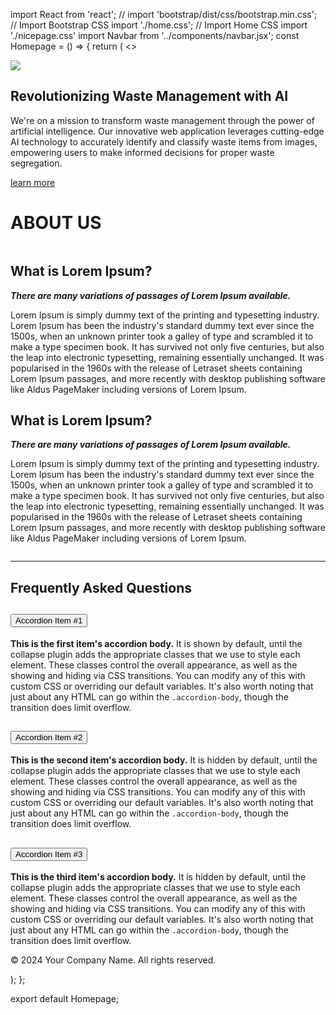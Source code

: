 import React from 'react';
// import 'bootstrap/dist/css/bootstrap.min.css'; // Import Bootstrap CSS
import './home.css'; // Import Home CSS
import './nicepage.css'
import Navbar from '../components/navbar.jsx';
const Homepage = () => {
  return (
    <>
    <Navbar />
      
  <section class="u-clearfix u-palette-1-base u-section-1" id="sec-56bb" style={{backgroundColor:"#f6eee2"}}>
      <div class="u-clearfix u-sheet u-valign-middle-xs u-sheet-1" style={{margin: "54px", marginTop: "27px"}}>
        <div class="data-layout-selected u-clearfix u-expanded-width u-gutter-0 u-layout-wrap u-layout-wrap-1">
          <div class="u-layout">
            <div class="u-layout-row">
              <div class="u-align-left u-container-style u-image u-layout-cell u-left-cell u-size-30 u-image-1">
                <img class="u-container-layout u-container-layout-1" src="https://img.freepik.com/premium-vector/clean-india-is-english-meaning-swachh-bharat-writtten-hindi-poster-design-2-october-clean-india-campaign_695987-1046.jpg"/>
                </div>
              <div class="u-align-left u-container-style u-layout-cell u-right-cell u-size-30 u-layout-cell-2">
                <div class="u-container-layout u-valign-middle u-container-layout-2" style={{padding: "83px", backgroundColor: "rgb(39 136 139 / 47%)"}}>
                  <h1 style={{fontSize: "xx-large"}} class="u-text u-text-palette-1-base u-title u-text-1">Revolutionizing Waste Management with AI </h1>
                  <p class="u-text u-text-2">We're on a mission to transform waste management through the power of artificial intelligence. Our innovative web application leverages cutting-edge AI technology to accurately identify and classify waste items from images, empowering users to make informed decisions for proper waste segregation.</p>
                  <a href="#" class="u-btn u-button-style u-palette-1-base u-btn-1">learn more</a>
                </div>
              </div>
            </div>
          </div>
        </div>
      </div>
    </section>
    <div class="one">
                <h1 style={{color:"black"}}>ABOUT US</h1>
        </div>
    <div className="card rounded" style={{marginLeft:"16px", marginRight:"16px"}}>
    <div class="vhcf-section">
  <div class="vhcf-row">
    <div class="vhcf-column">
      <div class="vhcf-module">
        <img src="https://png.pngtree.com/png-clipart/20221017/original/pngtree-simple-green-3r-reduce-reuse-recycle-png-image_8698994.png" alt="" />
      </div> 
      <div class="vhcf-module">
        <div class="vhcf-promo_description">
          <h2 class="vhcf-module_header">What is Lorem Ipsum?</h2>
          <p><em><strong>There are many variations of passages of Lorem Ipsum available. </strong></em></p>
          <p>Lorem Ipsum is simply dummy text of the printing and typesetting industry. Lorem Ipsum has been the industry's standard dummy text ever since the 1500s, when an unknown printer took a galley of type and scrambled it to make a type specimen book. It has survived not only five centuries, but also the leap into electronic typesetting, remaining essentially unchanged. It was popularised in the 1960s with the release of Letraset sheets containing Lorem Ipsum passages, and more recently with desktop publishing software like Aldus PageMaker including versions of Lorem Ipsum.</p>
        </div>
      </div> 
    </div> 
    <div class="vhcf-column">
      <div class="vhcf-module">
        <div class="vhcf-promo_description">
          <h2 class="vhcf-module_header">What is Lorem Ipsum?</h2>
          <p><em><strong>There are many variations of passages of Lorem Ipsum available. </strong></em></p>
          <p>Lorem Ipsum is simply dummy text of the printing and typesetting industry. Lorem Ipsum has been the industry's standard dummy text ever since the 1500s, when an unknown printer took a galley of type and scrambled it to make a type specimen book. It has survived not only five centuries, but also the leap into electronic typesetting, remaining essentially unchanged. It was popularised in the 1960s with the release of Letraset sheets containing Lorem Ipsum passages, and more recently with desktop publishing software like Aldus PageMaker including versions of Lorem Ipsum.</p>
        </div>
      </div> 
      <div class="vhcf-module">
        <img src="https://t4.ftcdn.net/jpg/05/08/76/63/360_F_508766398_Ih4uHy8fr3KjZjdMOIxrmQCgo3yID6tH.jpg" alt=""/>
      </div> 
    </div> 
  </div> </div> 
  <hr />
  <div className="row col-12">
    <div className='col-6 px-5'>
      <h2>Frequently Asked Questions</h2>
    </div>
    <div className='col-6'>
    <div class="accordion" id="accordionExample">
  <div class="accordion-item">
    <h2 class="accordion-header">
      <button class="accordion-button" type="button" data-bs-toggle="collapse" data-bs-target="#collapseOne" aria-expanded="true" aria-controls="collapseOne">
        Accordion Item #1
      </button>
    </h2>
    <div id="collapseOne" class="accordion-collapse collapse show" data-bs-parent="#accordionExample">
      <div class="accordion-body">
        <strong>This is the first item's accordion body.</strong> It is shown by default, until the collapse plugin adds the appropriate classes that we use to style each element. These classes control the overall appearance, as well as the showing and hiding via CSS transitions. You can modify any of this with custom CSS or overriding our default variables. It's also worth noting that just about any HTML can go within the <code>.accordion-body</code>, though the transition does limit overflow.
      </div>
    </div>
  </div>
  <div class="accordion-item">
    <h2 class="accordion-header">
      <button class="accordion-button collapsed" type="button" data-bs-toggle="collapse" data-bs-target="#collapseTwo" aria-expanded="false" aria-controls="collapseTwo">
        Accordion Item #2
      </button>
    </h2>
    <div id="collapseTwo" class="accordion-collapse collapse" data-bs-parent="#accordionExample">
      <div class="accordion-body">
        <strong>This is the second item's accordion body.</strong> It is hidden by default, until the collapse plugin adds the appropriate classes that we use to style each element. These classes control the overall appearance, as well as the showing and hiding via CSS transitions. You can modify any of this with custom CSS or overriding our default variables. It's also worth noting that just about any HTML can go within the <code>.accordion-body</code>, though the transition does limit overflow.
      </div>
    </div>
  </div>
  <div class="accordion-item">
    <h2 class="accordion-header">
      <button class="accordion-button collapsed" type="button" data-bs-toggle="collapse" data-bs-target="#collapseThree" aria-expanded="false" aria-controls="collapseThree">
        Accordion Item #3
      </button>
    </h2>
    <div id="collapseThree" class="accordion-collapse collapse" data-bs-parent="#accordionExample">
      <div class="accordion-body">
        <strong>This is the third item's accordion body.</strong> It is hidden by default, until the collapse plugin adds the appropriate classes that we use to style each element. These classes control the overall appearance, as well as the showing and hiding via CSS transitions. You can modify any of this with custom CSS or overriding our default variables. It's also worth noting that just about any HTML can go within the <code>.accordion-body</code>, though the transition does limit overflow.
      </div>
    </div>
  </div>
</div>
    </div>
  </div>
  </div>
  
  <footer style={{ backgroundColor: '#f0f0f0', padding: '20px', textAlign: 'center' }}>
      <p style={{ margin: 0 }}>© 2024 Your Company Name. All rights reserved.</p>
    </footer>
    </>
  );
};

export default Homepage;
